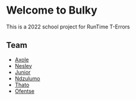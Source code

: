 # Welcome to Bulky

This is a 2022 school project for RunTime T-Errors

## Team

<ul>
  <li>
    <a href="https://github.com/Axolem">Axole</a>
  </li>
   <li>
    <a href="https://github.com/NesleyB">Nesley</a>
  </li>
   <li>
    <a href="https://github.com/junior-03">Junior</a>
  </li>
   <li>
    <a href="https://github.com/MichelleNdzu">Ndzulumo</a>
  </li>
   <li>
    <a href="https://github.com/thatohatsig">Thato</a>
  </li>
 <li>
    <a href="https://github.com/BMakgopa">Ofentse</a>
  </li>
</ul>
